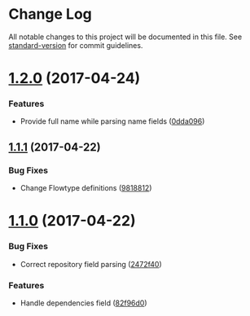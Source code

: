 # Change Log

All notable changes to this project will be documented in this file. See [standard-version](https://github.com/conventional-changelog/standard-version) for commit guidelines.

<a name="1.2.0"></a>
# [1.2.0](https://github.com/njakob/parcel/compare/v1.1.1...v1.2.0) (2017-04-24)


### Features

* Provide full name while parsing name fields ([0dda096](https://github.com/njakob/parcel/commit/0dda096))



<a name="1.1.1"></a>
## [1.1.1](https://github.com/njakob/parcel/compare/v1.1.0...v1.1.1) (2017-04-22)


### Bug Fixes

* Change Flowtype definitions ([9818812](https://github.com/njakob/parcel/commit/9818812))



<a name="1.1.0"></a>
# [1.1.0](https://github.com/njakob/parcel/compare/v1.0.3...v1.1.0) (2017-04-22)


### Bug Fixes

* Correct repository field parsing ([2472f40](https://github.com/njakob/parcel/commit/2472f40))


### Features

* Handle dependencies field ([82f96d0](https://github.com/njakob/parcel/commit/82f96d0))
